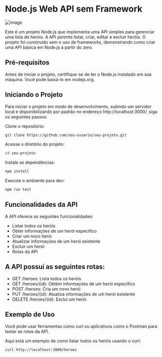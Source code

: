 # Node.js Web API sem Framework
![image](https://github.com/SuzukiJhor/Node.js-WebApi-No-Framework/assets/95131108/d7a32d78-717d-404d-9628-12ec1d3d0bd1)

  Este é um projeto Node.js que implementa uma API simples para gerenciar uma lista de heróis. A API permite listar, criar, editar e excluir heróis. O projeto foi construído sem o uso de frameworks, demonstrando como criar uma API básica em Node.js a partir do zero.

## Pré-requisitos
Antes de iniciar o projeto, certifique-se de ter o Node.js instalado em sua máquina. Você pode baixá-lo em nodejs.org.

## Iniciando o Projeto
Para iniciar o projeto em modo de desenvolvimento, subindo um servidor local e disponibilizando por padrão no endereço http://localhost:3000/. siga os seguintes passos:

Clone o repositório:

```bash
git clone https://github.com/seu-usuario/seu-projeto.git
```
Acesse o diretório do projeto:
```bash
cd seu-projeto
```
Instale as dependências:
```bash
npm install
```
Execute o ambiente para dev:
```bash
npm run test
```
## Funcionalidades da API
A API oferece as seguintes funcionalidades:

- Listar todos os heróis
- Obter informações de um herói específico
- Criar um novo herói
- Atualizar informações de um herói existente
- Excluir um herói
- Rotas da API
  
## A API possui as seguintes rotas:
- GET /heroes: Lista todos os heróis
- GET /heroes/{id}: Obtém informações de um herói específico
- POST /heroes: Cria um novo herói
- PUT /heroes/{id}: Atualiza informações de um herói existente
- DELETE /heroes/{id}: Exclui um herói

## Exemplo de Uso
Você pode usar ferramentas como curl ou aplicativos como o Postman para testar as rotas da API.

Aqui está um exemplo de como listar todos os heróis usando o curl:

```bash
curl http://localhost:3000/heroes
